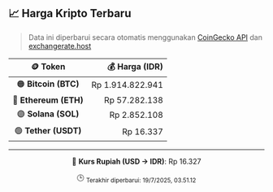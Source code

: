 

<!-- HARGA_KRIPTO -->
## 📈 Harga Kripto Terbaru

> Data ini diperbarui secara otomatis menggunakan [CoinGecko API](https://www.coingecko.com/) dan [exchangerate.host](https://exchangerate.host/)

<div align="center">

| 🪙 Token | 💰 Harga (IDR) |
|:------:|---------------:|
| 🟠 **Bitcoin (BTC)**   | Rp 1.914.822.941 |
| 🔵 **Ethereum (ETH)**  | Rp 57.282.138 |
| 🟣 **Solana (SOL)**    | Rp 2.852.108 |
| 🟢 **Tether (USDT)**   | Rp 16.337 |

---

💱 **Kurs Rupiah (USD → IDR)**: Rp 16.327

🕒 <sub>Terakhir diperbarui: 19/7/2025, 03.51.12</sub>

</div>
<!-- /HARGA_KRIPTO -->